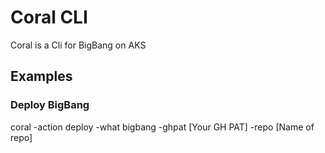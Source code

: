 # Coral CLI
Coral is a Cli for BigBang on AKS



## Examples

### Deploy BigBang

coral -action deploy -what bigbang -ghpat [Your GH PAT] -repo [Name of repo]
